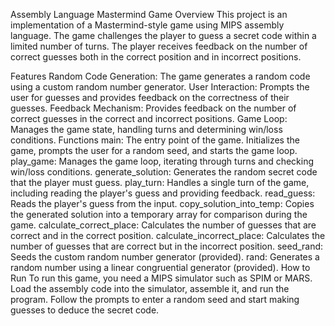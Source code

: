 Assembly Language Mastermind Game
Overview
This project is an implementation of a Mastermind-style game using MIPS assembly language. The game challenges the player to guess a secret code within a limited number of turns. The player receives feedback on the number of correct guesses both in the correct position and in incorrect positions.

Features
Random Code Generation: The game generates a random code using a custom random number generator.
User Interaction: Prompts the user for guesses and provides feedback on the correctness of their guesses.
Feedback Mechanism: Provides feedback on the number of correct guesses in the correct and incorrect positions.
Game Loop: Manages the game state, handling turns and determining win/loss conditions.
Functions
main: The entry point of the game. Initializes the game, prompts the user for a random seed, and starts the game loop.
play_game: Manages the game loop, iterating through turns and checking win/loss conditions.
generate_solution: Generates the random secret code that the player must guess.
play_turn: Handles a single turn of the game, including reading the player's guess and providing feedback.
read_guess: Reads the player's guess from the input.
copy_solution_into_temp: Copies the generated solution into a temporary array for comparison during the game.
calculate_correct_place: Calculates the number of guesses that are correct and in the correct position.
calculate_incorrect_place: Calculates the number of guesses that are correct but in the incorrect position.
seed_rand: Seeds the custom random number generator (provided).
rand: Generates a random number using a linear congruential generator (provided).
How to Run
To run this game, you need a MIPS simulator such as SPIM or MARS. Load the assembly code into the simulator, assemble it, and run the program. Follow the prompts to enter a random seed and start making guesses to deduce the secret code.
